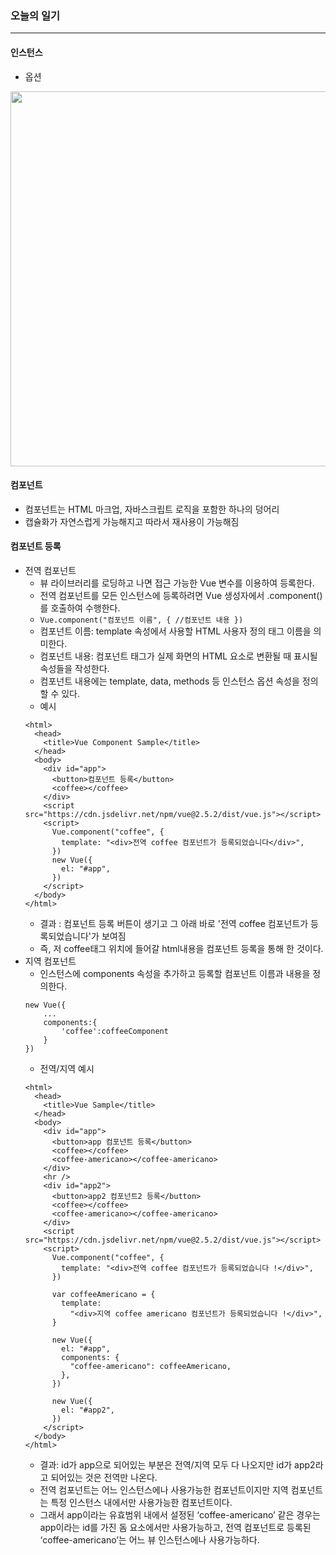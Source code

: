 ### 오늘의 일기
---
#### 인스턴스
+ 옵션
<img width="600" src="https://user-images.githubusercontent.com/86812098/156483487-b316e97c-2569-432d-8c3a-92728e690043.png">

#### 컴포넌트
+ 컴포넌트는 HTML 마크업, 자바스크립트 로직을 포함한 하나의 덩어리
+ 캡슐화가 자연스럽게 가능해지고 따라서 재사용이 가능해짐

#### 컴포넌트 등록
+ 전역 컴포넌트
  + 뷰 라이브러리를 로딩하고 나면 접근 가능한 Vue 변수를 이용하여 등록한다. 
  + 전역 컴포넌트를 모든 인스턴스에 등록하려면 Vue 생성자에서 .component()를 호출하여 수행한다.
  + `Vue.component("컴포넌트 이름", { //컴포넌트 내용 })`
  + 컴포넌트 이름: template 속성에서 사용할 HTML 사용자 정의 태그 이름을 의미한다.
  + 컴포넌트 내용: 컴포넌트 태그가 실제 화면의 HTML 요소로 변환될 때 표시될 속성들을 작성한다.
  + 컴포넌트 내용에는 template, data, methods 등 인스턴스 옵션 속성을 정의할 수 있다.
  + 예시
  ```node
  <html>
    <head>
      <title>Vue Component Sample</title>
    </head>
    <body>
      <div id="app">
        <button>컴포넌트 등록</button>
        <coffee></coffee>
      </div>
      <script src="https://cdn.jsdelivr.net/npm/vue@2.5.2/dist/vue.js"></script>
      <script>
        Vue.component("coffee", {
          template: "<div>전역 coffee 컴포넌트가 등록되었습니다</div>",
        })
        new Vue({
          el: "#app",
        })
      </script>
    </body>
  </html>
  ```
  + 결과 : 컴포넌트 등록 버튼이 생기고 그 아래 바로 '전역 coffee 컴포넌트가 등록되었습니다'가 보여짐
  + 즉, 저 coffee태그 위치에 들어갈 html내용을 컴포넌트 등록을 통해 한 것이다.
+ 지역 컴포넌트
  + 인스턴스에 components 속성을 추가하고 등록할 컴포넌트 이름과 내용을 정의한다.
  ```node
  new Vue({
      ...
      components:{
          'coffee':coffeeComponent
      }
  })
  ```
  + 전역/지역 예시
  ```node
  <html>
    <head>
      <title>Vue Sample</title>
    </head>
    <body>
      <div id="app">
        <button>app 컴포넌트 등록</button>
        <coffee></coffee>
        <coffee-americano></coffee-americano>
      </div>
      <hr />
      <div id="app2">
        <button>app2 컴포넌트2 등록</button>
        <coffee></coffee>
        <coffee-americano></coffee-americano>
      </div>
      <script src="https://cdn.jsdelivr.net/npm/vue@2.5.2/dist/vue.js"></script>
      <script>
        Vue.component("coffee", {
          template: "<div>전역 coffee 컴포넌트가 등록되었습니다 !</div>",
        })

        var coffeeAmericano = {
          template:
            "<div>지역 coffee americano 컴포넌트가 등록되었습니다 !</div>",
        }

        new Vue({
          el: "#app",
          components: {
            "coffee-americano": coffeeAmericano,
          },
        })

        new Vue({
          el: "#app2",
        })
      </script>
    </body>
  </html>
  ```
  + 결과: id가 app으로 되어있는 부분은 전역/지역 모두 다 나오지만 id가 app2라고 되어있는 것은 전역만 나온다.
  + 전역 컴포넌트는 어느 인스턴스에나 사용가능한 컴포넌트이지만 지역 컴포넌트는 특정 인스턴스 내에서만 사용가능한 컴포넌트이다.
  + 그래서 app이라는 유효범위 내에서 설정된 ‘coffee-americano’ 같은 경우는 app이라는 id를 가진 돔 요소에서만 사용가능하고, 전역 컴포넌트로 등록된 ‘coffee-americano’는 어느 뷰 인스턴스에나 사용가능하다.


   
   
   
   
   
   
   
   
   
